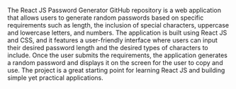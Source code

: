 The React JS Password Generator GitHub repository is a web application that allows users to generate random passwords based on specific requirements such as length, the inclusion of special characters, uppercase and lowercase letters, and numbers. The application is built using React JS and CSS, and it features a user-friendly interface where users can input their desired password length and the desired types of characters to include. Once the user submits the requirements, the application generates a random password and displays it on the screen for the user to copy and use. The project is a great starting point for learning React JS and building simple yet practical applications.




